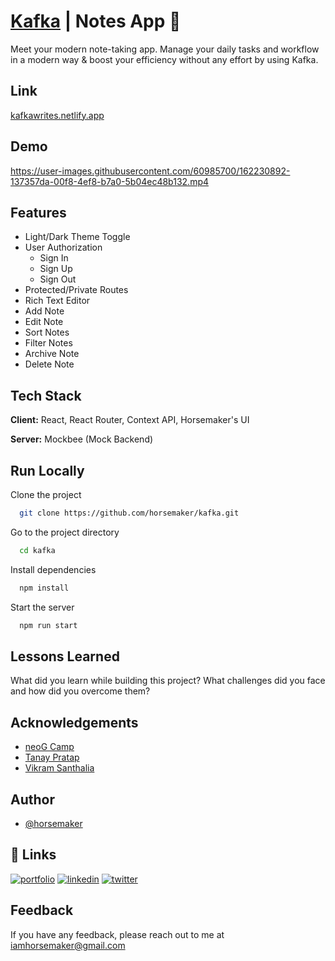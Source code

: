 
# [Kafka](https://kafkawrites.netlify.app/) | Notes App 📝

Meet your modern note-taking app. Manage your daily tasks and workflow in a modern way & boost your efficiency without any effort by using Kafka.

## Link

[kafkawrites.netlify.app](https://kafkawrites.netlify.app/)

## Demo

https://user-images.githubusercontent.com/60985700/162230892-137357da-00f8-4ef8-b7a0-5b04ec48b132.mp4

## Features

- Light/Dark Theme Toggle
- User Authorization
    - Sign In
    - Sign Up
    - Sign Out
- Protected/Private Routes
- Rich Text Editor
- Add Note
- Edit Note
- Sort Notes
- Filter Notes
- Archive Note
- Delete Note

## Tech Stack

**Client:** React, React Router, Context API, Horsemaker's UI

**Server:** Mockbee (Mock Backend)


## Run Locally

Clone the project

```bash
  git clone https://github.com/horsemaker/kafka.git
```

Go to the project directory

```bash
  cd kafka
```

Install dependencies

```bash
  npm install
```

Start the server

```bash
  npm run start
```


## Lessons Learned

What did you learn while building this project? What challenges did you face and how did you overcome them?


## Acknowledgements

 - [neoG Camp](https://neog.camp/)
 - [Tanay Pratap](https://twitter.com/tanaypratap)
 - [Vikram Santhalia](https://twitter.com/VikramSanthalia)


## Author

- [@horsemaker](https://github.com/horsemaker)


## 🔗 Links
[![portfolio](https://img.shields.io/badge/my_portfolio-000?style=for-the-badge&logo=ko-fi&logoColor=white)](https://ghodekaryash.netlify.app/)
[![linkedin](https://img.shields.io/badge/linkedin-0A66C2?style=for-the-badge&logo=linkedin&logoColor=white)](https://www.linkedin.com/in/yashghodekar/)
[![twitter](https://img.shields.io/badge/twitter-1DA1F2?style=for-the-badge&logo=twitter&logoColor=white)](https://twitter.com/horsemaker_)


## Feedback

If you have any feedback, please reach out to me at iamhorsemaker@gmail.com


